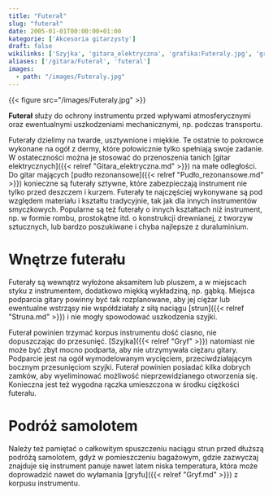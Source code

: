 ```yaml
---
title: "Futerał"
slug: "futerał"
date: 2005-01-01T00:00:00+01:00
kategorie: ['Akcesoria gitarzysty']
draft: false
wikilinks: ['Szyjka', 'gitara_elektryczna', 'grafika:Futeraly.jpg', 'gryf', 'pud%C5%82o_rezonansowe', 'struna']
aliases: ['/gitara/Futerał', 'futeral']
images:
  - path: "/images/Futeraly.jpg"
---
```

{{< figure src="/images/Futeraly.jpg" >}}

**Futerał** służy do ochrony instrumentu przed wpływami atmosferycznymi
oraz ewentualnymi uszkodzeniami mechanicznymi, np. podczas transportu.

Futerały dzielimy na twarde, usztywnione i miękkie. Te ostatnie to
pokrowce wykonane na ogół z dermy, które połowicznie tylko spełniają
swoje zadanie. W ostateczności można je stosować do przenoszenia tanich
[gitar elektrycznych]({{< relref "Gitara_elektryczna.md" >}}) na małe odległości.
Do gitar mających [pudło rezonansowe]({{< relref "Pudło_rezonansowe.md" >}})
konieczne są futerały sztywne, które zabezpieczają instrument nie tylko
przed deszczem i kurzem. Futerały te najczęściej wykonywane są pod
względem materiału i kształtu tradycyjnie, tak jak dla innych
instrumentów smyczkowych. Popularne są też futerały o innych kształtach
niż instrument, np. w formie rombu, prostokątne itd. o konstrukcji
drewnianej, z tworzyw sztucznych, lub bardzo poszukiwane i chyba
najlepsze z duraluminium.

# Wnętrze futerału

Futerały są wewnątrz wyłożone aksamitem lub pluszem, a w miejscach styku
z instrumentem, dodatkowo miękką wykładziną, np. gąbką. Miejsca
podparcia gitary powinny być tak rozplanowane, aby jej ciężar lub
ewentualne wstrząsy nie współdziałały z siłą naciągu
[strun]({{< relref "Struna.md" >}}) i nie mogły spowodować uszkodzenia szyjki.

Futerał powinien trzymać korpus instrumentu dość ciasno, nie
dopuszczając do przesunięć. [Szyjka]({{< relref "Gryf" >}}) natomiast nie
może być zbyt mocno podparta, aby nie utrzymywała ciężaru gitary.
Podparcie jest na ogół wymodelowanym wycięciem, przeciwdziałającym
bocznym przesunięciom szyjki. Futerał powinien posiadać kilka dobrych
zamków, aby wyeliminować możliwość nieprzewidzianego otworzenia się.
Konieczna jest też wygodna rączka umieszczona w środku ciężkości
futerału.

# Podróż samolotem

Należy też pamiętać o całkowitym spuszczeniu naciągu strun przed dłuższą
podróżą samolotem, gdyż w pomieszczeniu bagażowym, gdzie zazwyczaj
znajduje się instrument panuje nawet latem niska temperatura, która może
doprowadzić nawet do wyłamania [gryfu]({{< relref "Gryf.md" >}}) z korpusu
instrumentu.

